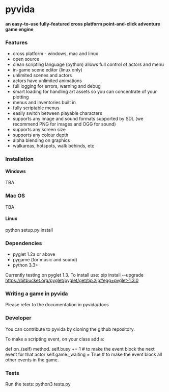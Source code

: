 pyvida
======
#### an easy-to-use fully-featured cross platform point-and-click adventure game engine ####

### Features ###

* cross platform - windows, mac and linux
* open source
* clean scripting language (python) allows full control of actors and menu
* in-game scene editor (linux only)
* unlimited scenes and actors
* actors have unlimited animations
* full logging for errors, warning and debug 
* smart loading for handling art assets so you can concentrate of your plotting
* menus and inventories built in
* fully scriptable menus
* easily switch between playable characters
* supports any image and sound formats supported by SDL (we recommend PNG for images and OGG for sound)
* supports any screen size
* supports any colour depth
* alpha blending on graphics
* walkareas, hotspots, walk behinds, etc

### Installation ###

#### Windows ####

TBA

### Mac OS ####

TBA

#### Linux ####

python setup.py install

### Dependencies ###

 * pyglet 1.2a or above
 * pygame (for music and sound)
 * python 3.3+

Currently testing on pyglet 1.3. To install use:
pip install --upgrade https://bitbucket.org/pyglet/pyglet/get/tip.zip#egg=pyglet-1.3.0

### Writing a game in pyvida ###

Please refer to the documentation in pyvida/docs

### Developer ###

You can contribute to pyvida by cloning the github repository.

To make a scripting event, on your class add a:

def on_<event>(self) method.
    self.busy += 1 # to make the event block the next event for that actor
    self.game._waiting = True  # to make the event block all other events in the game.



### Tests ###

Run the tests:
python3 tests.py

